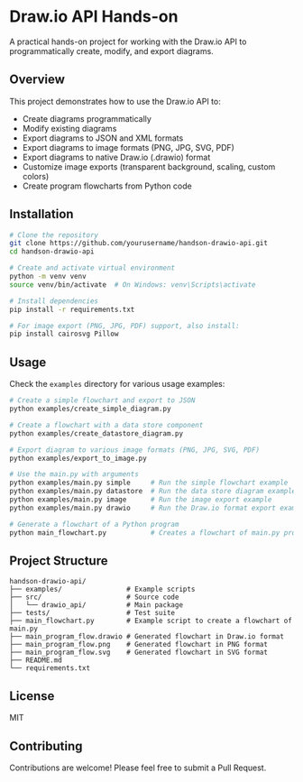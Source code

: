 # Draw.io API Hands-on

A practical hands-on project for working with the Draw.io API to programmatically create, modify, and export diagrams.

## Overview

This project demonstrates how to use the Draw.io API to:
- Create diagrams programmatically
- Modify existing diagrams
- Export diagrams to JSON and XML formats
- Export diagrams to image formats (PNG, JPG, SVG, PDF)
- Export diagrams to native Draw.io (.drawio) format
- Customize image exports (transparent background, scaling, custom colors)
- Create program flowcharts from Python code

## Installation

```bash
# Clone the repository
git clone https://github.com/yourusername/handson-drawio-api.git
cd handson-drawio-api

# Create and activate virtual environment
python -m venv venv
source venv/bin/activate  # On Windows: venv\Scripts\activate

# Install dependencies
pip install -r requirements.txt

# For image export (PNG, JPG, PDF) support, also install:
pip install cairosvg Pillow
```

## Usage

Check the `examples` directory for various usage examples:

```bash
# Create a simple flowchart and export to JSON
python examples/create_simple_diagram.py

# Create a flowchart with a data store component
python examples/create_datastore_diagram.py

# Export diagram to various image formats (PNG, JPG, SVG, PDF)
python examples/export_to_image.py

# Use the main.py with arguments
python examples/main.py simple     # Run the simple flowchart example
python examples/main.py datastore  # Run the data store diagram example
python examples/main.py image      # Run the image export example
python examples/main.py drawio     # Run the Draw.io format export example

# Generate a flowchart of a Python program
python main_flowchart.py           # Creates a flowchart of main.py program flow
```

## Project Structure

```
handson-drawio-api/
├── examples/                # Example scripts
├── src/                     # Source code
│   └── drawio_api/          # Main package
├── tests/                   # Test suite
├── main_flowchart.py        # Example script to create a flowchart of main.py
├── main_program_flow.drawio # Generated flowchart in Draw.io format
├── main_program_flow.png    # Generated flowchart in PNG format
├── main_program_flow.svg    # Generated flowchart in SVG format
├── README.md
└── requirements.txt
```

## License

MIT

## Contributing

Contributions are welcome! Please feel free to submit a Pull Request.